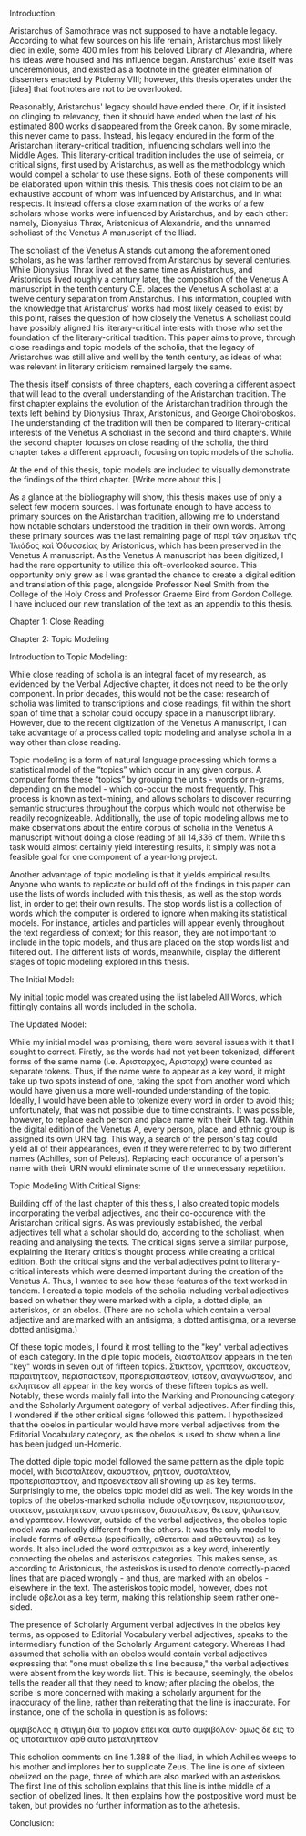 Introduction:

Aristarchus of Samothrace was not supposed to have a notable legacy. According to what few sources on his life remain, Aristarchus most likely died in exile, some 400 miles from his beloved Library of Alexandria, where his ideas were housed and his influence began. Aristarchus' exile itself was unceremonious, and existed as a footnote in the greater elimination of dissenters enacted by Ptolemy VIII; however, this thesis operates under the [idea] that footnotes are not to be overlooked.

Reasonably, Aristarchus' legacy should have ended there. Or, if it insisted on clinging to relevancy, then it should have ended when the last of his estimated 800 works disappeared from the Greek canon. By some miracle, this never came to pass. Instead, his legacy endured in the form of the Aristarchan literary-critical tradition, influencing scholars well into the Middle Ages. This literary-critical tradition includes the use of seimeia, or critical signs, first used by Aristarchus, as well as the methodology which would compel a scholar to use these signs. Both of these components will be elaborated upon within this thesis. This thesis does not claim to be an exhaustive account of whom was influenced by Aristarchus, and in what respects. It instead offers a close examination of the works of a few scholars whose works were influenced by Aristarchus, and by each other: namely, Dionysius Thrax, Aristonicus of Alexandria, and the unnamed scholiast of the Venetus A manuscript of the Iliad.

The scholiast of the Venetus A stands out among the aforementioned scholars, as he was farther removed from Aristarchus by several centuries. While Dionysius Thrax lived at the same time as Aristarchus, and Aristonicus lived roughly a century later, the composition of the Venetus A manuscript in the tenth century C.E. places the Venetus A scholiast at a twelve century separation from Aristarchus. This information, coupled with the knowledge that Aristarchus' works had most likely ceased to exist by this point, raises the question of how closely the Venetus A scholiast could have possibly aligned his literary-critical interests with those who set the foundation of the literary-critical tradition. This paper aims to prove, through close readings and topic models of the scholia, that the legacy of Aristarchus was still alive and well by the tenth century, as ideas of what was relevant in literary criticism remained largely the same.

The thesis itself consists of three chapters, each covering a different aspect that will lead to the overall understanding of the Aristarchan tradition. The first chapter explains the evolution of the Aristarchan tradition through the texts left behind by Dionysius Thrax, Aristonicus, and George Choiroboskos. The understanding of the tradition will then be compared to literary-critical interests of the Venetus A scholiast in the second and third chapters. While the second chapter focuses on close reading of the scholia, the third chapter takes a different approach, focusing on topic models of the scholia.

At the end of this thesis, topic models are included to visually demonstrate the findings of the third chapter. [Write more about this.]

As a glance at the bibliography will show, this thesis makes use of only a select few modern sources. I was fortunate enough to have access to primary sources on the Aristarchan tradition, allowing me to understand how notable scholars understood the tradition in their own words. Among these primary sources was the last remaining page of περὶ τῶν σημείων τῆς Ἰλιάδος καὶ Ὀδυσσείας by Aristonicus, which has been preserved in the Venetus A manuscript. As the Venetus A manuscript has been digitized, I had the rare opportunity to utilize this oft-overlooked source. This opportunity only grew as I was granted the chance to create a digital edition and translation of this page, alongside Professor Neel Smith from the College of the Holy Cross and Professor Graeme Bird from Gordon College. I have included our new translation of the text as an appendix to this thesis.

Chapter 1: Close Reading



Chapter 2: Topic Modeling

Introduction to Topic Modeling:

While close reading of scholia is an integral facet of my research, as evidenced by the Verbal Adjective chapter, it does not need to be the only component. In prior decades, this would not be the case: research of scholia was limited to transcriptions and close readings, fit within the short span of time that a scholar could occupy space in a manuscript library. However, due to the recent digitization of the Venetus A manuscript, I can take advantage of a process called topic modeling and analyse scholia in a way other than close reading.

Topic modeling is a form of natural language processing which forms a statistical model of the “topics” which occur in any given corpus. A computer forms these “topics” by grouping the units - words or n-grams, depending on the model - which co-occur the most frequently. This process is known as text-mining, and allows scholars to discover recurring semantic structures throughout the corpus which would not otherwise be readily recognizeable. Additionally, the use of topic modeling allows me to make observations about the entire corpus of scholia in the Venetus A manuscript without doing a close reading of all 14,336 of them. While this task would almost certainly yield interesting results, it simply was not a feasible goal for one component of a year-long project.

Another advantage of topic modeling is that it yields empirical results. Anyone who wants to replicate or build off of the findings in this paper can use the lists of words included with this thesis, as well as the stop words list, in order to get their own results. The stop words list is a collection of words which the computer is ordered to ignore when making its statistical models. For instance, articles and particles will appear evenly throughout the text regardless of context; for this reason, they are not important to include in the topic models, and thus are placed on the stop words list and filtered out. The different lists of words, meanwhile, display the different stages of topic modeling explored in this thesis.

The Initial Model:

My initial topic model was created using the list labeled All Words, which fittingly contains all words included in the scholia.

The Updated Model:

While my initial model was promising, there were several issues with it that I sought to correct. Firstly, as the words had not yet been tokenized, different forms of the same name (i.e. Αρισταρχος, Αρισταρχ) were counted as separate tokens. Thus, if the name were to appear as a key word, it might take up two spots instead of one, taking the spot from another word which would have given us a more well-rounded understanding of the topic. Ideally, I would have been able to tokenize every word in order to avoid this; unfortunately, that was not possible due to time constraints. It was possible, however, to replace each person and place name with their URN tag. Within the digital edition of the Venetus A, every person, place, and ethnic group is assigned its own URN tag. This way, a search of the person's tag could yield all of their appearances, even if they were referred to by two different names (Achilles, son of Peleus). Replacing each occurance of a person's name with their URN would eliminate some of the unnecessary repetition.

Topic Modeling With Critical Signs:

Building off of the last chapter of this thesis, I also created topic models incorporating the verbal adjectives, and their co-occurence with the Aristarchan critical signs. As was previously established, the verbal adjectives tell what a scholar should do, according to the scholiast, when reading and analysing the texts. The critical signs serve a similar purpose, explaining the literary critics's thought process while creating a critical edition. Both the critical signs and the verbal adjectives point to literary-critical interests which were deemed important during the creation of the Venetus A. Thus, I wanted to see how these features of the text worked in tandem. I created a topic models of the scholia including verbal adjectives based on whether they were marked with a diple, a dotted diple, an asteriskos, or an obelos. (There are no scholia which contain a verbal adjective and are marked with an antisigma, a dotted antisigma, or a reverse dotted antisigma.)

Of these topic models, I found it most telling to the "key" verbal adjectives of each category. In the diple topic models, διασταλτεον appears in the ten "key" words in seven out of fifteen topics. Στικτεον, γραπτεον, ακουστεον, παραιτητεον, περισπαστεον, προπερισπαστεον, ιστεον, αναγνωστεον, and εκληπτεον all appear in the key words of these fifteen topics as well. Notably, these words mainly fall into the Marking and Pronouncing category and the Scholarly Argument category of verbal adjectives. After finding this, I wondered if the other critical signs followed this pattern. I hypothesized that the obelos in particular would have more verbal adjectives from the Editorial Vocabulary category, as the obelos is used to show when a line has been judged un-Homeric.

The dotted diple topic model followed the same pattern as the diple topic model, with διασταλτεον, ακουστεον, ρητεον, συσταλτεον, προπερισπαστεον, and προενεκτεον all showing up as key terms. Surprisingly to me, the obelos topic model did as well. The key words in the topics of the obelos-marked scholia include οξυτονητεον, περισπαστεον, στικτεον, μεταληπτεον, αναστρεπτεον, διασταλτεον, θετεον, ψιλωτεον, and γραπτεον. However, outside of the verbal adjectives, the obelos topic model was markedly different from the others. It was the only model to include forms of αθετεω (specifically, αθετειται and αθετουνται) as key words. It also included the word αστερισκοι as a key word, inherently connecting the obelos and asteriskos categories. This makes sense, as according to Aristonicus, the asteriskos is used to denote correctly-placed lines that are placed wrongly - and thus, are marked with an obelos - elsewhere in the text. The asteriskos topic model, however, does not include οβελοι as a key term, making this relationship seem rather one-sided.

The presence of Scholarly Argument verbal adjectives in the obelos key terms, as opposed to Editorial Vocabulary verbal adjectives, speaks to the intermediary function of the Scholarly Argument category. Whereas I had assumed that scholia with an obelos would contain verbal adjectives expressing that "one must obelize this line because," the verbal adjectives were absent from the key words list. This is because, seemingly, the obelos tells the reader all that they need to know; after placing the obelos, the scribe is more concerned with making a scholarly argument for the inaccuracy of the line, rather than reiterating that the line is inaccurate. For instance, one of the scholia in question is as follows:

αμφιβολος η στιγμη δια το μοριον επει και αυτο αμφιβολον· ομως δε εις το ος υποτακτικον αρθ αυτο μεταληπτεον

This scholion comments on line 1.388 of the Iliad, in which Achilles weeps to his mother and implores her to supplicate Zeus. The line is one of sixteen obelized on the page, three of which are also marked with an asteriskos. The first line of this scholion explains that this line is inthe middle of a section of obelized lines. It then explains how the postpositive word must be taken, but provides no further information as to the athetesis.

Conclusion:
